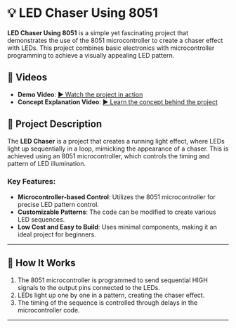 # 💡 LED Chaser Using 8051  

**LED Chaser Using 8051** is a simple yet fascinating project that demonstrates the use of the 8051 microcontroller to create a chaser effect with LEDs. This project combines basic electronics with microcontroller programming to achieve a visually appealing LED pattern.  

## 🎥 Videos  

- **Demo Video**: [▶️ Watch the project in action](https://youtu.be/iF4nVP354X0)  
- **Concept Explanation Video**: [▶️ Learn the concept behind the project](https://youtu.be/Wh3meVNk_aI)  

## 📝 Project Description  

The **LED Chaser** is a project that creates a running light effect, where LEDs light up sequentially in a loop, mimicking the appearance of a chaser. This is achieved using an 8051 microcontroller, which controls the timing and pattern of LED illumination.  

### Key Features:  
- **Microcontroller-based Control**: Utilizes the 8051 microcontroller for precise LED pattern control.  
- **Customizable Patterns**: The code can be modified to create various LED sequences.  
- **Low Cost and Easy to Build**: Uses minimal components, making it an ideal project for beginners.  


---

## 🚀 How It Works  

1. The 8051 microcontroller is programmed to send sequential HIGH signals to the output pins connected to the LEDs.  
2. LEDs light up one by one in a pattern, creating the chaser effect.  
3. The timing of the sequence is controlled through delays in the microcontroller code.  

---
